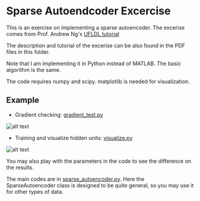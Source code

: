 Sparse Autoendcoder Excercise
=============================

This is an exercise on implementing a sparse autoencoder. The excerise
comes from Prof. Andrew Ng's [UFLDL tutorial](http://ufldl.stanford.edu/wiki/index.php/Exercise:Sparse_Autoencoder)

The description and tutorial of the excerise can be also found in the PDF
files in this folder.

Note that I am implementing it in Python instead of MATLAB.
The basic algorithm is the same.

The code requires numpy and scipy. matplotlib is needed for visualization.

Example
-------
- Gradient checking: [gradient_test.py](../master/gradient_test.py)

![alt text](../master/gradient_check.png)

- Training and visualize hidden units: [visualize.py](../master/visualize.py)

![alt text](../master/hidden_units.png)

You may also play with the parameters in the code to see the difference on
the results.

The main codes are in [sparse_autoencoder.py](../master/sparse_autoencoder.py).
Here the SparseAutoencoder class is designed to be quite general, so you may use it for other types of data.
